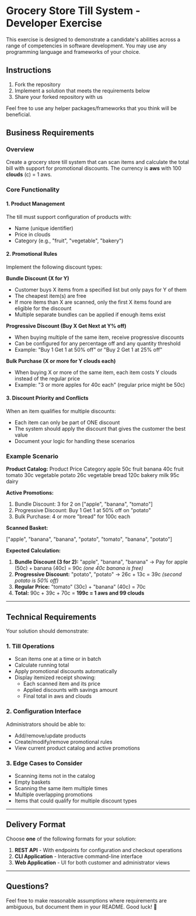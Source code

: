 # Grocery Store Till System - Developer Exercise

This exercise is designed to demonstrate a candidate's abilities across a range of competencies in software development. You may use any programming language and frameworks of your choice.

## Instructions
1. Fork the repository
2. Implement a solution that meets the requirements below
3. Share your forked repository with us

Feel free to use any helper packages/frameworks that you think will be beneficial.

## Business Requirements

### Overview
Create a grocery store till system that can scan items and calculate the total bill with support for promotional discounts. The currency is **aws** with 100 **clouds** (c) = 1 aws.

### Core Functionality

#### 1. Product Management
The till must support configuration of products with:
- Name (unique identifier)
- Price in clouds
- Category (e.g., "fruit", "vegetable", "bakery")

#### 2. Promotional Rules
Implement the following discount types:

**Bundle Discount (X for Y)**
- Customer buys X items from a specified list but only pays for Y of them
- The cheapest item(s) are free
- If more items than X are scanned, only the first X items found are eligible for the discount
- Multiple separate bundles can be applied if enough items exist

**Progressive Discount (Buy X Get Next at Y% off)**
- When buying multiple of the same item, receive progressive discounts
- Can be configured for any percentage off and any quantity threshold
- Example: "Buy 1 Get 1 at 50% off" or "Buy 2 Get 1 at 25% off"

**Bulk Purchase (X or more for Y clouds each)**
- When buying X or more of the same item, each item costs Y clouds instead of the regular price
- Example: "3 or more apples for 40c each" (regular price might be 50c)

#### 3. Discount Priority and Conflicts
When an item qualifies for multiple discounts:
- Each item can only be part of ONE discount
- The system should apply the discount that gives the customer the best value
- Document your logic for handling these scenarios

### Example Scenario

**Product Catalog:**
Product     Price    Category
apple       50c      fruit
banana      40c      fruit
tomato      30c      vegetable
potato      26c      vegetable
bread       120c     bakery
milk        95c      dairy

**Active Promotions:**
1. Bundle Discount: 3 for 2 on ["apple", "banana", "tomato"]
2. Progressive Discount: Buy 1 Get 1 at 50% off on "potato"
3. Bulk Purchase: 4 or more "bread" for 100c each

**Scanned Basket:**

["apple", "banana", "banana", "potato", "tomato", "banana", "potato"]

**Expected Calculation:**
1. **Bundle Discount (3 for 2):** "apple", "banana", "banana" → Pay for apple (50c) + banana (40c) = 90c *(one 40c banana is free)*
2. **Progressive Discount:** "potato", "potato" → 26c + 13c = 39c *(second potato is 50% off)*
3. **Regular Price:** "tomato" (30c) + "banana" (40c) = 70c
4. **Total:** 90c + 39c + 70c = **199c = 1 aws and 99 clouds**

---

## Technical Requirements

Your solution should demonstrate:

### 1. Till Operations
- Scan items one at a time or in batch
- Calculate running total
- Apply promotional discounts automatically
- Display itemized receipt showing:
  - Each scanned item and its price
  - Applied discounts with savings amount
  - Final total in aws and clouds

### 2. Configuration Interface
Administrators should be able to:
- Add/remove/update products
- Create/modify/remove promotional rules
- View current product catalog and active promotions

### 3. Edge Cases to Consider
- Scanning items not in the catalog
- Empty baskets
- Scanning the same item multiple times
- Multiple overlapping promotions
- Items that could qualify for multiple discount types

---

## Delivery Format

Choose **one** of the following formats for your solution:

1. **REST API** - With endpoints for configuration and checkout operations
2. **CLI Application** - Interactive command-line interface
3. **Web Application** - UI for both customer and administrator views

---

## Questions?

Feel free to make reasonable assumptions where requirements are ambiguous, but document them in your README. Good luck! 🛒





